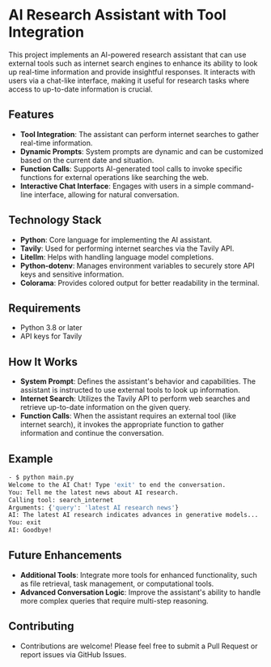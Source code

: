 # AI Research Assistant with Tool Integration

This project implements an AI-powered research assistant that can use external tools such as internet search engines to enhance its ability to look up real-time information and provide insightful responses. It interacts with users via a chat-like interface, making it useful for research tasks where access to up-to-date information is crucial.

## Features
- **Tool Integration**: The assistant can perform internet searches to gather real-time information.
- **Dynamic Prompts**: System prompts are dynamic and can be customized based on the current date and situation.
- **Function Calls**: Supports AI-generated tool calls to invoke specific functions for external operations like searching the web.
- **Interactive Chat Interface**: Engages with users in a simple command-line interface, allowing for natural conversation.

## Technology Stack
- **Python**: Core language for implementing the AI assistant.
- **Tavily**: Used for performing internet searches via the Tavily API.
- **Litellm**: Helps with handling language model completions.
- **Python-dotenv**: Manages environment variables to securely store API keys and sensitive information.
- **Colorama**: Provides colored output for better readability in the terminal.

## Requirements
- Python 3.8 or later
- API keys for Tavily

## How It Works
- **System Prompt**: Defines the assistant's behavior and capabilities. The assistant is instructed to use external tools to look up information.
- **Internet Search**: Utilizes the Tavily API to perform web searches and retrieve up-to-date information on the given query.
- **Function Calls**: When the assistant requires an external tool (like internet search), it invokes the appropriate function to gather information and continue the conversation.

## Example 

```bash
- $ python main.py
Welcome to the AI Chat! Type 'exit' to end the conversation.
You: Tell me the latest news about AI research.
Calling tool: search_internet
Arguments: {'query': 'latest AI research news'}
AI: The latest AI research indicates advances in generative models...
You: exit
AI: Goodbye!

```

## Future Enhancements

- **Additional Tools**: Integrate more tools for enhanced functionality, such as file retrieval, task management, or computational tools.
- **Advanced Conversation Logic**: Improve the assistant's ability to handle more complex queries that require multi-step reasoning.

## Contributing

- Contributions are welcome! Please feel free to submit a Pull Request or report issues via GitHub Issues.